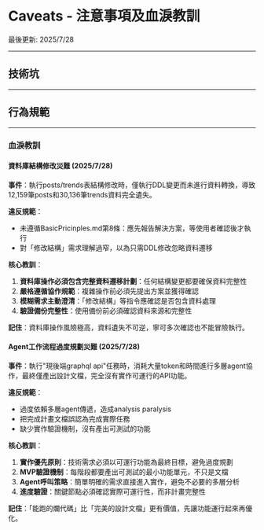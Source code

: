 # Caveats - 注意事項及血淚教訓

最後更新: 2025/7/28

---

## 技術坑

---

## 行為規範

---

### 血淚教訓

#### 資料庫結構修改災難 (2025/7/28)

**事件**：執行posts/trends表結構修改時，僅執行DDL變更而未進行資料轉換，導致12,159筆posts和30,136筆trends資料完全遺失。

**違反規範**：
- 未遵循BasicPricinples.md第8條：應先報告解決方案，等使用者確認後才執行
- 對「修改結構」需求理解過窄，以為只需DDL修改忽略資料遷移

**核心教訓**：
1. **資料庫操作必須包含完整資料遷移計劃**：任何結構變更都要確保資料完整性
2. **嚴格遵循協作規範**：複雜操作前必須先提出方案並獲得確認
3. **模糊需求主動澄清**：「修改結構」等指令應確認是否包含資料處理
4. **驗證備份完整性**：使用備份前必須確認資料來源和完整性

**記住**：資料庫操作風險極高，資料遺失不可逆，寧可多次確認也不能冒險執行。

#### Agent工作流程過度規劃災難 (2025/7/28)

**事件**：執行"現後端graphql api"任務時，消耗大量token和時間進行多層agent協作，最終僅產出設計文檔，完全沒有實作可運行的API功能。

**違反規範**：
- 過度依賴多層agent傳遞，造成analysis paralysis
- 把完成計畫文檔誤認為完成實際任務
- 缺少實作驗證機制，沒有產出可測試的功能

**核心教訓**：
1. **實作優先原則**：技術需求必須以可運行功能為最終目標，避免過度規劃
2. **MVP驗證機制**：每階段都要產出可測試的最小功能單元，不只是文檔
3. **Agent呼叫策略**：簡單明確的需求直接進入實作，避免不必要的多層分析
4. **進度驗證**：關鍵節點必須確認實際可運行性，而非計畫完整性

**記住**：「能跑的爛代碼」比「完美的設計文檔」更有價值，先讓功能運行起來再優化。

